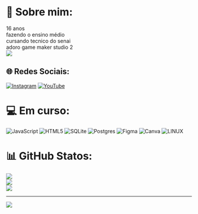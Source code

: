 # 💫 Sobre mim:
16 anos<br>fazendo o ensino médio<br>cursando tecnico do senai<br>adoro game  maker studio 2<br>
![](https://encrypted-tbn0.gstatic.com/images?q=tbn:ANd9GcSZGNGAqyPZSX3-BLXl4JUhCWysLDrJ8q9xrw&usqp=CAU)


## 🌐 Redes Sociais:
[![Instagram](https://img.shields.io/badge/Instagram-%23E4405F.svg?logo=Instagram&logoColor=white)](https://instagram.com/joao66177) [![YouTube](https://img.shields.io/badge/YouTube-%23FF0000.svg?logo=YouTube&logoColor=white)](https://youtube.com/@UCnZMcz-QQHsgorTox7u3K5Q) 

# 💻 Em curso:
![JavaScript](https://img.shields.io/badge/javascript-%23323330.svg?style=for-the-badge&logo=javascript&logoColor=%23F7DF1E) ![HTML5](https://img.shields.io/badge/html5-%23E34F26.svg?style=for-the-badge&logo=html5&logoColor=white) ![SQLite](https://img.shields.io/badge/sqlite-%2307405e.svg?style=for-the-badge&logo=sqlite&logoColor=white) ![Postgres](https://img.shields.io/badge/postgres-%23316192.svg?style=for-the-badge&logo=postgresql&logoColor=white) 	![Figma](https://img.shields.io/badge/figma-%23F24E1E.svg?style=for-the-badge&logo=figma&logoColor=white) ![Canva](https://img.shields.io/badge/Canva-%2300C4CC.svg?style=for-the-badge&logo=Canva&logoColor=white) ![LINUX](https://img.shields.io/badge/Linux-FCC624?style=for-the-badge&logo=linux&logoColor=black)
# 📊 GitHub Statos:
![](https://github-readme-stats.vercel.app/api?username=jprime617&theme=tokyonight&hide_border=true&include_all_commits=false&count_private=false)<br/>
![](https://github-readme-streak-stats.herokuapp.com/?user=jprime617&theme=tokyonight&hide_border=true)<br/>
![](https://github-readme-stats.vercel.app/api/top-langs/?username=jprime617&theme=tokyonight&hide_border=true&include_all_commits=false&count_private=false&layout=compact)



---
[![](https://visitcount.itsvg.in/api?id=jprime617&icon=0&color=9)](https://visitcount.itsvg.in)

<!-- Proudly created with GPRM ( https://gprm.itsvg.in ) -->
